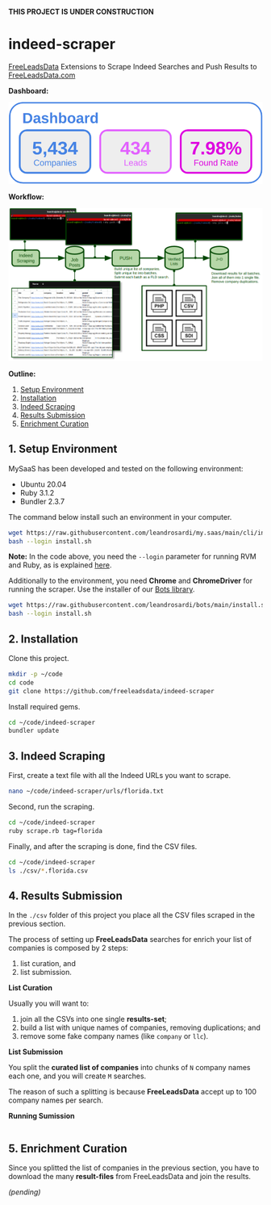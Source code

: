 **THIS PROJECT IS UNDER CONSTRUCTION**

# indeed-scraper

[FreeLeadsData](https://freeleadsdata.com) Extensions to Scrape Indeed Searches and Push Results to [FreeLeadsData.com](https://freeleadsdata.com)

**Dashboard:**

![Indeed-Scraper Dahsboard](./doc/dashboard.png)

**Workflow:**

![Indeed-Scraper Workflow](./doc/workflow.png)

**Outline:**

1. [Setup Environment](#1-setup-environment)
2. [Installation](#2-installation)
3. [Indeed Scraping](#3-indeed-scraping)
4. [Results Submission](#4-results-submission)
5. [Enrichment Curation](#5-enrichment-curation)


## 1. Setup Environment

MySaaS has been developed and tested on the following environment:
- Ubuntu 20.04
- Ruby 3.1.2
- Bundler 2.3.7

The command below install such an environment in your computer.

```bash
wget https://raw.githubusercontent.com/leandrosardi/my.saas/main/cli/install.sh
bash --login install.sh
```

**Note:** In the code above, you need the `--login` parameter for running RVM and Ruby, as is explained [here](https://stackoverflow.com/questions/9336596/rvm-installation-not-working-rvm-is-not-a-function).


Additionally to the environment, you need **Chrome** and **ChromeDriver** for running the scraper. Use the installer of our [Bots library](https://github.com/leandrosardi/bots).


```bash
wget https://raw.githubusercontent.com/leandrosardi/bots/main/install.sh
bash --login install.sh
```

## 2. Installation

Clone this project.

```bash
mkdir -p ~/code
cd code
git clone https://github.com/freeleadsdata/indeed-scraper
```

Install required gems.

```bash
cd ~/code/indeed-scraper
bundler update
```

## 3. Indeed Scraping

First, create a text file with all the Indeed URLs you want to scrape.

```bash
nano ~/code/indeed-scraper/urls/florida.txt
```

Second, run the scraping.

```bash
cd ~/code/indeed-scraper
ruby scrape.rb tag=florida
```

Finally, and after the scraping is done, find the CSV files.

```bash
cd ~/code/indeed-scraper
ls ./csv/*.florida.csv
```

## 4. Results Submission

In the `./csv` folder of this project you place all the CSV files scraped in the previous section.

The process of setting up **FreeLeadsData** searches for enrich your list of companies is composed by 2 steps:

1. list curation, and
2. list submission.

**List Curation**

Usually you will want to:

1. join all the CSVs into one single **results-set**;
2. build a list with unique names of companies, removing duplications;
and
3. remove some fake company names (like `company` or `llc`).

**List Submission**

You split the **curated list of companies** into chunks of `N` company names each one, and you will create `M` searches.

The reason of such a splitting is because **FreeLeadsData** accept up to 100 company names per search.

**Running Sumission**

```ruby

```

## 5. Enrichment Curation

Since you splitted the list of companies in the previous section, you have to download the many **result-files** from FreeLeadsData and join the results.

_(pending)_
